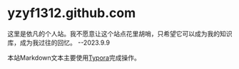 # yzyf1312.github.com
这里是依凡的个人站。我不愿意让这个站点花里胡哨，只希望它可以成为我的知识库，成为我过往的回忆。 --2023.9.9



本站Markdown文本主要使用[Typora](https://typora.io/)完成操作。
